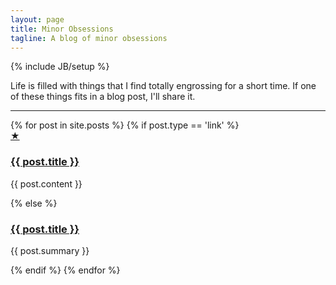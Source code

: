 ```yaml
---
layout: page
title: Minor Obsessions
tagline: A blog of minor obsessions
---
```

{% include JB/setup %}

Life is filled with things that I find totally engrossing for a short time. If one of these things fits in a blog post, I'll share it.

<hr />

<div class="listing">
{% for post in site.posts %}
  {% if post.type == 'link' %}
    <div class="post other link">
      <a class="icon" href="{{ post.url }}" title="This is an external link.">★</a>
      <h3><a href="{{ post.link }}">{{ post.title }}</a></h3>
      <p>{{ post.content }}</p>
    </div>
  {% else %}
    <div class="post">
      <h3><a href="{{ post.url }}">{{ post.title }}</a></h3>
      <p>{{ post.summary }}</p>
    </div>
  {% endif %}
{% endfor %}
</div>

